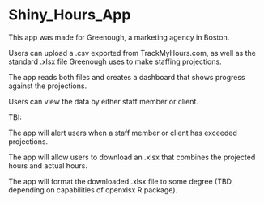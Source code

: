 # Shiny_Hours_App

This app was made for Greenough, a marketing agency in Boston.

Users can upload a .csv exported from TrackMyHours.com, as well as the standard .xlsx file Greenough uses to make staffing projections.

The app reads both files and creates a dashboard that shows progress against the projections.

Users can view the data by either staff member or client.

TBI:

The app will alert users when a staff member or client has exceeded projections.

The app will allow users to download an .xlsx that combines the projected hours and actual hours.

The app will format the downloaded .xlsx file to some degree (TBD, depending on capabilities of openxlsx R package).
